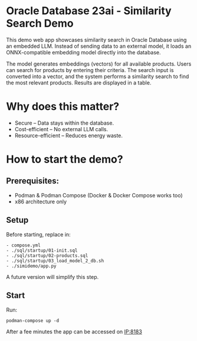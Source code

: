 # Oracle Database 23ai - Similarity Search Demo

This demo web app showcases similarity search in Oracle Database using an embedded LLM. Instead of sending data to an external model, it loads an ONNX-compatible embedding model directly into the database.

The model generates embeddings (vectors) for all available products. Users can search for products by entering their criteria. The search input is converted into a vector, and the system performs a similarity search to find the most relevant products. Results are displayed in a table.


# Why does this matter?

- Secure – Data stays within the database.
- Cost-efficient – No external LLM calls.
- Resource-efficient – Reduces energy waste.


# How to start the demo?

## Prerequisites:
- Podman & Podman Compose (Docker & Docker Compose works too)
- x86 architecture only


## Setup
Before starting, replace <password> in:

```
- compose.yml
- ./sql/startup/01-init.sql
- ./sql/startup/02-products.sql
- ./sql/startup/03_load_model_2_db.sh
- ./simidemo/app.py
```

A future version will simplify this step.

## Start
Run:

```podman-compose up -d```


After a fee minutes the app can be accessed on <IP:8183>
